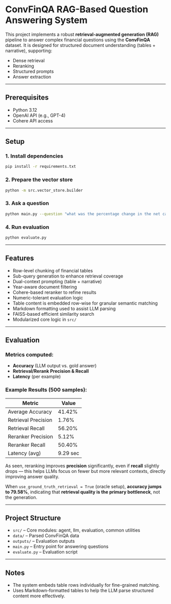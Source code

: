 # ConvFinQA RAG-Based Question Answering System

This project implements a robust **retrieval-augmented generation (RAG)** pipeline to answer complex financial questions using the **ConvFinQA** dataset. It is designed for structured document understanding (tables + narrative), supporting:

- Dense retrieval  
- Reranking  
- Structured prompts  
- Answer extraction

---

## Prerequisites

- Python 3.12  
- OpenAI API (e.g., GPT-4)  
- Cohere API access

---

## Setup

### 1. Install dependencies

```bash
pip install -r requirements.txt
```

### 2. Prepare the vector store

```bash
python -m src.vector_store.builder
```

### 3. Ask a question

```bash
python main.py --question "what was the percentage change in the net cash from operating activities from 2008 to 2009"
```

### 4. Run evaluation

```bash
python evaluate.py
```

---

## Features

- Row-level chunking of financial tables  
- Sub-query generation to enhance retrieval coverage  
- Dual-context prompting (table + narrative)  
- Year-aware document filtering  
- Cohere-based reranker to refine results  
- Numeric-tolerant evaluation logic  
- Table content is embedded row-wise for granular semantic matching  
- Markdown formatting used to assist LLM parsing  
- FAISS-based efficient similarity search  
- Modularized core logic in `src/`  

---

## Evaluation

### Metrics computed:

- **Accuracy** (LLM output vs. gold answer)  
- **Retrieval/Rerank Precision & Recall**  
- **Latency** (per example)

### Example Results (500 samples):

| Metric               | Value   |
|----------------------|---------|
| Average Accuracy     | 41.42%  |
| Retrieval Precision  | 1.76%   |
| Retrieval Recall     | 56.20%  |
| Reranker Precision   | 5.12%   |
| Reranker Recall      | 50.40%  |
| Latency (avg)        | 9.29 sec|

As seen, reranking improves **precision** significantly, even if **recall** slightly drops — this helps LLMs focus on fewer but more relevant contexts, directly improving answer quality.

When `use_ground_truth_retrieval = True` (oracle setup), **accuracy jumps to 79.58%**, indicating that **retrieval quality is the primary bottleneck**, not the generation.

---

## Project Structure

- `src/` – Core modules: agent, llm, evaluation, common utilities  
- `data/` – Parsed ConvFinQA data  
- `outputs/` – Evaluation outputs  
- `main.py` – Entry point for answering questions  
- `evaluate.py` – Evaluation script  

---

## Notes

- The system embeds table rows individually for fine-grained matching.
- Uses Markdown-formatted tables to help the LLM parse structured content more effectively.
